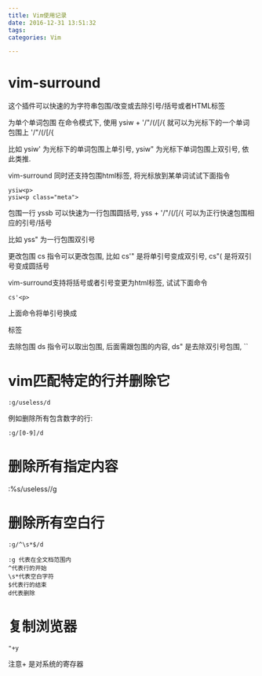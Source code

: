 ```yaml
---
title: Vim使用记录
date: 2016-12-31 13:51:32
tags:
categories: Vim

---
```


# vim-surround

这个插件可以快速的为字符串包围/改变或去除引号/括号或者HTML标签

为单个单词包围
在命令模式下, 使用 ysiw + '/"/(/[/{ 就可以为光标下的一个单词包围上 '/"/(/[/{

比如 ysiw' 为光标下的单词包围上单引号, ysiw" 为光标下单词包围上双引号, 依此类推.

vim-surround 同时还支持包围html标签, 将光标放到某单词试试下面指令

```
ysiw<p>
ysiw<p class="meta">
```
包围一行
yssb 可以快速为一行包围圆括号, yss + '/"/(/[/{ 可以为正行快速包围相应的引号/括号

比如 yss" 为一行包围双引号

更改包围
cs 指令可以更改包围, 比如 cs'" 是将单引号变成双引号, cs"( 是将双引号变成圆括号

vim-surround支持将括号或者引号变更为html标签, 试试下面命令

```
cs'<p>
```

上面命令将单引号换成 <p> 标签

去除包围
ds 指令可以取出包围, 后面需跟包围的内容, ds" 是去除双引号包围, ``

# vim匹配特定的行并删除它

```
:g/useless/d
```

例如删除所有包含数字的行:

```
:g/[0-9]/d
```

# 删除所有指定内容

:%s/useless//g

# 删除所有空白行

```
:g/^\s*$/d

:g 代表在全文档范围内
^代表行的开始
\s*代表空白字符
$代表行的结束
d代表删除
```

# 复制浏览器

```
"+y
```
注意+ 是对系统的寄存器

